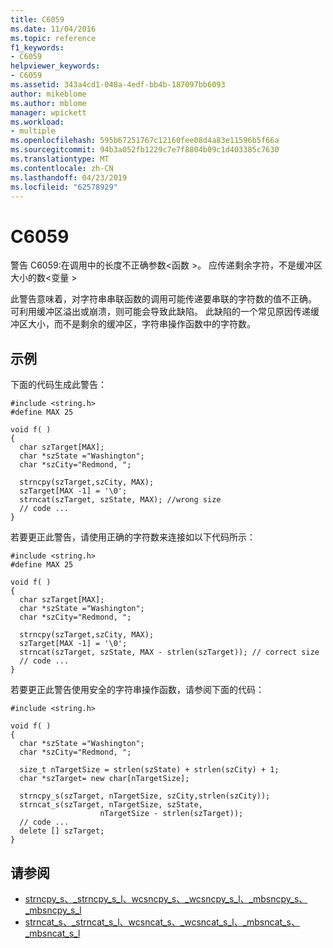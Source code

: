 ```yaml
---
title: C6059
ms.date: 11/04/2016
ms.topic: reference
f1_keywords:
- C6059
helpviewer_keywords:
- C6059
ms.assetid: 343a4cd1-048a-4edf-bb4b-187097bb6093
author: mikeblome
ms.author: mblome
manager: wpickett
ms.workload:
- multiple
ms.openlocfilehash: 595b67251767c12160fee08d4a83e11596b5f66a
ms.sourcegitcommit: 94b3a052fb1229c7e7f8804b09c1d403385c7630
ms.translationtype: MT
ms.contentlocale: zh-CN
ms.lasthandoff: 04/23/2019
ms.locfileid: "62578929"
---
```

# <a name="c6059"></a>C6059
警告 C6059:在调用中的长度不正确参数\<函数 >。 应传递剩余字符，不是缓冲区大小的数\<变量 >

 此警告意味着，对字符串串联函数的调用可能传递要串联的字符数的值不正确。 可利用缓冲区溢出或崩溃，则可能会导致此缺陷。 此缺陷的一个常见原因传递缓冲区大小，而不是剩余的缓冲区，字符串操作函数中的字符数。

## <a name="example"></a>示例
 下面的代码生成此警告：

```
#include <string.h>
#define MAX 25

void f( )
{
  char szTarget[MAX];
  char *szState ="Washington";
  char *szCity="Redmond, ";

  strncpy(szTarget,szCity, MAX);
  szTarget[MAX -1] = '\0';
  strncat(szTarget, szState, MAX); //wrong size
  // code ...
}
```

 若要更正此警告，请使用正确的字符数来连接如以下代码所示：

```
#include <string.h>
#define MAX 25

void f( )
{
  char szTarget[MAX];
  char *szState ="Washington";
  char *szCity="Redmond, ";

  strncpy(szTarget,szCity, MAX);
  szTarget[MAX -1] = '\0';
  strncat(szTarget, szState, MAX - strlen(szTarget)); // correct size
  // code ...
}
```

 若要更正此警告使用安全的字符串操作函数，请参阅下面的代码：

```
#include <string.h>

void f( )
{
  char *szState ="Washington";
  char *szCity="Redmond, ";

  size_t nTargetSize = strlen(szState) + strlen(szCity) + 1;
  char *szTarget= new char[nTargetSize];

  strncpy_s(szTarget, nTargetSize, szCity,strlen(szCity));
  strncat_s(szTarget, nTargetSize, szState,
                    nTargetSize - strlen(szTarget));
  // code ...
  delete [] szTarget;
}
```

## <a name="see-also"></a>请参阅

- [strncpy_s、_strncpy_s_l、wcsncpy_s、_wcsncpy_s_l、_mbsncpy_s、_mbsncpy_s_l](/cpp/c-runtime-library/reference/strncpy-s-strncpy-s-l-wcsncpy-s-wcsncpy-s-l-mbsncpy-s-mbsncpy-s-l)
- [strncat_s、_strncat_s_l、wcsncat_s、_wcsncat_s_l、_mbsncat_s、_mbsncat_s_l](/cpp/c-runtime-library/reference/strncat-s-strncat-s-l-wcsncat-s-wcsncat-s-l-mbsncat-s-mbsncat-s-l)